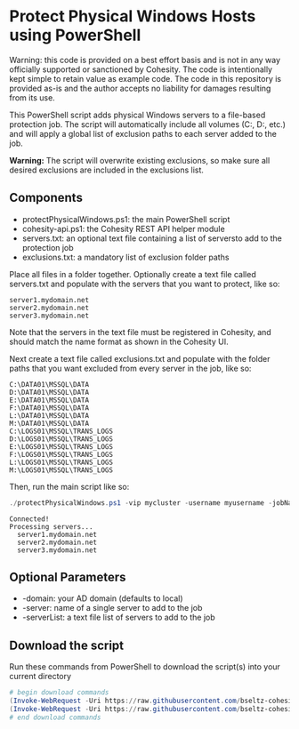 # Protect Physical Windows Hosts using PowerShell

Warning: this code is provided on a best effort basis and is not in any way officially supported or sanctioned by Cohesity. The code is intentionally kept simple to retain value as example code. The code in this repository is provided as-is and the author accepts no liability for damages resulting from its use.

This PowerShell script adds physical Windows servers to a file-based protection job. The script will automatically include all volumes (C:\, D:\, etc.) and will apply a global list of exclusion paths to each server added to the job.

**Warning:** The script will overwrite existing exclusions, so make sure all desired exclusions are included in the exclusions list.

## Components

* protectPhysicalWindows.ps1: the main PowerShell script
* cohesity-api.ps1: the Cohesity REST API helper module
* servers.txt: an optional text file containing a list of serversto add to the protection job
* exclusions.txt: a mandatory list of exclusion folder paths

Place all files in a folder together. Optionally create a text file called servers.txt and populate with the servers that you want to protect, like so:

```text
server1.mydomain.net
server2.mydomain.net
server3.mydomain.net
```

Note that the servers in the text file must be registered in Cohesity, and should match the name format as shown in the Cohesity UI.

Next create a text file called exclusions.txt and populate with the folder paths that you want excluded from every server in the job, like so:

```text
C:\DATA01\MSSQL\DATA
D:\DATA01\MSSQL\DATA
E:\DATA01\MSSQL\DATA
F:\DATA01\MSSQL\DATA
L:\DATA01\MSSQL\DATA
M:\DATA01\MSSQL\DATA
C:\LOGS01\MSSQL\TRANS_LOGS
D:\LOGS01\MSSQL\TRANS_LOGS
E:\LOGS01\MSSQL\TRANS_LOGS
F:\LOGS01\MSSQL\TRANS_LOGS
L:\LOGS01\MSSQL\TRANS_LOGS
M:\LOGS01\MSSQL\TRANS_LOGS
```

Then, run the main script like so:

```powershell
./protectPhysicalWindows.ps1 -vip mycluster -username myusername -jobName 'My Job' -serverList ./servers.txt -exclusionList ./exclusions.txt
```

```text
Connected!
Processing servers...
  server1.mydomain.net
  server2.mydomain.net
  server3.mydomain.net
```

## Optional Parameters

* -domain: your AD domain (defaults to local)
* -server: name of a single server to add to the job
* -serverList: a text file list of servers to add to the job

## Download the script

Run these commands from PowerShell to download the script(s) into your current directory

```powershell
# begin download commands
(Invoke-WebRequest -Uri https://raw.githubusercontent.com/bseltz-cohesity/scripts/master/powershell/protectPhysicalWindows/protectPhysicalWindows.ps1).content | Out-File protectPhysicalWindows.ps1; (Get-Content protectPhysicalWindows.ps1) | Set-Content protectPhysicalWindows.ps1
(Invoke-WebRequest -Uri https://raw.githubusercontent.com/bseltz-cohesity/scripts/master/powershell/protectPhysicalWindows/cohesity-api.ps1).content | Out-File cohesity-api.ps1; (Get-Content cohesity-api.ps1) | Set-Content cohesity-api.ps1
# end download commands
```
